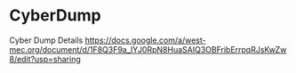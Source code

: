 # CyberDump
Cyber Dump 
Details
https://docs.google.com/a/west-mec.org/document/d/1F8Q3F9a_IYJ0RpN8HuaSAIQ3OBFribErrpqRJsKwZw8/edit?usp=sharing
